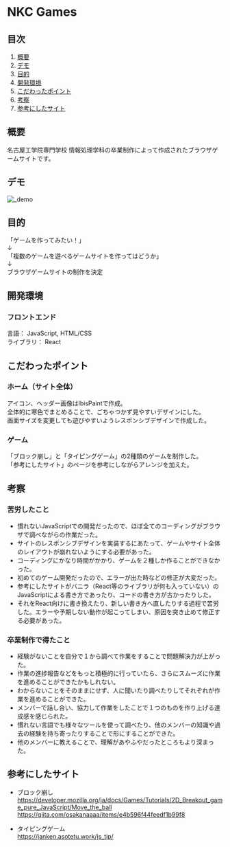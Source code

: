 # NKC Games

## 目次

1. [概要](#概要)
2. [デモ](#デモ)
3. [目的](#目的)
4. [開発環境](#開発環境)
5. [こだわったポイント](#こだわったポイント)
6. [考察](#考察)
7. [参考にしたサイト](#参考にしたサイト)

## 概要
名古屋工学院専門学校 情報処理学科の卒業制作によって作成されたブラウザゲームサイトです。

## デモ
![_demo](https://github.com/lycp152/NKC-Games/assets/118104209/bc0766b3-5fec-4bca-a0f6-d618d018a975)

## 目的
「ゲームを作ってみたい！」<br/>
↓<br/>
「複数のゲームを遊べるゲームサイトを作ってはどうか」<br/>
↓<br/>
 ブラウザゲームサイトの制作を決定<br/>

## 開発環境
### フロントエンド
言語： JavaScript, HTML/CSS<br>
ライブラリ： React

## こだわったポイント
### ホーム（サイト全体）
アイコン、ヘッダー画像はIbisPaintで作成。<br/>
​全体的に寒色でまとめることで、ごちゃつかず見やすいデザインにした。<br/>
​画面サイズを変更しても遊びやすいようレスポンシブデザインで作成した。

### ゲーム
「ブロック崩し」と「タイピングゲーム」の2種類のゲームを制作した。<br/>
「参考にしたサイト」のページを参考にしながらアレンジを加えた。

## 考察
### 苦労したこと
- 慣れないJavaScriptでの開発だったので、ほぼ全てのコーディングがブラウザで調べながらの作業だった。
- サイトのレスポンシブデザインを実装するにあたって、ゲームやサイト全体のレイアウトが崩れないようにする必要があった。
- コーディングにかなり時間がかかり、ゲームを２種しか作ることができなかった。
- 初めてのゲーム開発だったので、エラーが出た時などの修正が大変だった。
- 参考にしたサイトがバニラ（React等のライブラリが何も入っていない）のJavaScriptによる書き方であったり、コードの書き方が古かったりした。
- それをReact向けに書き換えたり、新しい書き方へ直したりする過程で苦労した。エラーや予期しない動作が起こってしまい、原因を突き止めて修正する必要があった。
 
### 卒業制作で得たこと
- 経験がないことを自分で１から調べて作業をすることで問題解決力が上がった。
- 作業の進捗報告などをもっと積極的に行っていたら、さらにスムーズに作業を進めることができたかもしれない。
- わからないことをそのままにせず、人に聞いたり調べたりしてそれぞれが作業を進めることができた。
- メンバーで話し合い、協力して作業をしたことで１つのものを作り上げる達成感を感じられた。
- 慣れない言語でも様々なツールを使って調べたり、他のメンバーの知識や過去の経験を持ち寄ったりすることで形にすることができた。
- 他のメンバーに教えることで、理解があやふやだったところもより深まった。

## 参考にしたサイト
- ブロック崩し<br/>
https://developer.mozilla.org/ja/docs/Games/Tutorials/2D_Breakout_game_pure_JavaScript/Move_the_ball
https://qiita.com/osakanaaaa/items/e4b596f44feedf1b99f8

- タイピングゲーム<br/>
https://janken.asotetu.work/js_tip/
